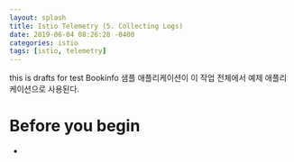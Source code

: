 ```yaml
---
layout: splash
title: Istio Telemetry (5. Collecting Logs)
date: 2019-06-04 08:26:28 -0400
categories: istio
tags: [istio, telemetry]
---
```


this is drafts for test
Bookinfo 샘플 애플리케이션이 이 작업 전체에서 예제 애플리케이션으로 사용된다.

# Before you begin
-

